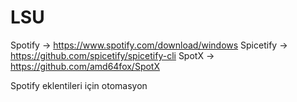 # LSU
 
Spotify -> https://www.spotify.com/download/windows
Spicetify -> https://github.com/spicetify/spicetify-cli
SpotX -> https://github.com/amd64fox/SpotX

Spotify eklentileri için otomasyon